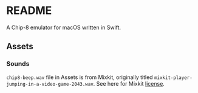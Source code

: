 # README
A Chip-8 emulator for macOS written in Swift.

## Assets
### Sounds
`chip8-beep.wav` file in Assets is from Mixkit, originally titled `mixkit-player-jumping-in-a-video-game-2043.wav`. See here for Mixkit [license](https://mixkit.co/license/#sfxFree).